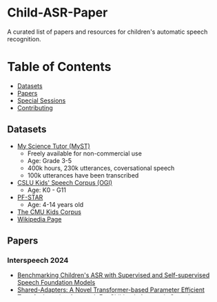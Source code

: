 # Child-ASR-Paper
A curated list of papers and resources for children's automatic speech recognition.

# Table of Contents
* [Datasets](#Datasets)
* [Papers](#Papers)
* [Special Sessions](#Special-Sessions)
* [Contributing](#Contributing)

## Datasets

- [My Science Tutor (MyST)](https://arxiv.org/abs/2309.13347)
  - Freely available  for non-commercial use
  - Age: Grade 3-5
  - 400k hours, 230k utterances, coversational speech
  - 100k utterances have been transcribed
- [CSLU Kids' Speech Corpus (OGI)](https://catalog.ldc.upenn.edu/LDC2007S18)
  - Age: K0 - G11
- [PF-STAR](http://www.thespeechark.com/pf-star-page.html)
  - Age: 4-14 years old
- [The CMU Kids Corpus](https://catalog.ldc.upenn.edu/LDC97S63)
- [Wikipedia Page](https://en.wikipedia.org/wiki/List_of_children%27s_speech_corpora)


## Papers

### Interspeech 2024
- [Benchmarking Children's ASR with Supervised and Self-supervised Speech Foundation Models](https://www.isca-archive.org/interspeech_2024/fan24b_interspeech.html)
- [Shared-Adapters: A Novel Transformer-based Parameter Efficient Transfer Learning Approach For Children’s Automatic Speech Recognition](https://www.isca-archive.org/interspeech_2024/rolland24b_interspeech.html)
- [Mixed Children/Adult/Childrenized Fine-Tuning for Children’s ASR: How to Reduce Age Mismatch and Speaking Style Mismatch](https://www.isca-archive.org/interspeech_2024/graave24_interspeech.html)
- [Improving child speech recognition with augmented child-like speech](https://www.isca-archive.org/interspeech_2024/zhang24d_interspeech.html)
- [Self-Supervised Models for Phoneme Recognition: Applications in Children's Speech for Reading Learning](https://www.isca-archive.org/interspeech_2024/blockmedin24_interspeech.html)
- [Children’s Speech Recognition through Discrete Token Enhancement](https://www.isca-archive.org/interspeech_2024/sukhadia24_interspeech.html)


### ICASSP 2024 - updated in 4/1/2024
- [Automatic Speech Recognition Tuned for Child Speech in the Classroom](https://ieeexplore.ieee.org/document/10447428)
- [Improved Children’s Automatic Speech Recognition Combining Adapters and Synthetic Data Augmentation](https://ieeexplore.ieee.org/document/10446889)
- [Build a 50+ Hours Chinese Mandarin Corpus for Children’s Speech Recognition](https://ieeexplore.ieee.org/document/10445913)
- [Exploring Adapters with Conformers for Children’s Automatic Speech Recognition](https://ieeexplore.ieee.org/document/10447091)
- [Sparsely Shared LoRA on Whisper for Child Speech Recognition](https://arxiv.org/abs/2309.11756)
- SASB workshop [Analysis of Self-Supervised Speech Models on Children's Speech and Infant Vocalizations](https://arxiv.org/abs/2402.06888)
- SASB workshop [SOA: Reducing domain mismatch in SSL Pipeline by Speech Only Adaptation for low resource ASR](https://www.seas.ucla.edu/spapl/paper/SOA-icassp-workshop.pdf)

### Normalization and Data Augmentation
- Arxiv 2024 - [Evaluation of state-of-the-art ASR Models in Child-Adult Interactions](https://arxiv.org/abs/2409.16135)
- Journal of Electrical Systems 2024 - [SVCGAN: Speaker Voice Conversion Generative Adversarial Network for Children's Speech Conversion and Recognition](https://www.proquest.com/scholarly-journals/svcgan-speaker-voice-conversion-generative/docview/3074174582/se-2?accountid=14512)
- JASA 2024 - [ChildAugment: Data Augmentation Methods for Zero-Resource Children's Speaker Verification](https://arxiv.org/abs/2402.15214)
- Interspeech 2023 - [Data augmentation for children ASR and child-adult speaker classification using voice conversion methods](https://www.isca-archive.org/interspeech_2023/zhao23c_interspeech.html)
- ICASSP 2023 - [Using Modified Adult Speech as Data Augmentation for Child Speech Recognition](https://ieeexplore.ieee.org/abstract/document/10094966?casa_token=eDn4effx8JoAAAAA:skz-YShAgfIGFn4s_nUpKjFIYXwBH7JDR5kSM7QUzZq5c3wFIYqHmTO0SHwvyLSQP0p-T1Tz)
- Interspeech 2022 - [Spectral Modification Based Data Augmentation for Improving End-to-End ASR for Children’s Speech](https://www.isca-archive.org/interspeech_2022/singh22b_interspeech.pdf)
- ICASSP 2022 - [LPC Augment: An LPC-Based ASR Data Augmentation Algorithm for Low and Zero-Resource Children's Dialects](https://arxiv.org/abs/2202.09529)
- Speech Communication 2021 - [Fundamental frequency feature warping for frequency normalization and data augmentation in child automatic speech recognition](https://www.sciencedirect.com/science/article/abs/pii/S0167639321000881)
- ICASSP 2021 - [Fundamental Frequency Feature Normalization and Data Augmentation for Child Speech Recognition](https://arxiv.org/abs/2102.09106)
- Interspeech 2020 - [Data Augmentation Using Prosody and False Starts to Recognize Non-native Children’s Speech](https://isca-speech.org/archive/Interspeech_2020/pdfs/2199.pdf)
- Interspeech 2020 - [Voice Conversion Based Data Augmentation to Improve Children’s Speech Recognition in Limited Data Scenario](http://www.interspeech2020.org/uploadfile/pdf/Thu-2-8-10.pdf)
- ASRU 2019 - [Data Augmentation Based on Vowel Stretch for Improving Children's Speech Recognition](https://ieeexplore.ieee.org/abstract/document/9003741)
- ASRU 2019 - [GANs for Chidren: A Generative Data Augmentation Strategy for Children Speech Recognirion](https://ieeexplore.ieee.org/abstract/document/9003933)
Interspeech 2019 - [A Frequency Normalization Technique for Kindergarten Speech Recognition Inspired by the Role of fo in Vowel Perception](https://www.isca-archive.org/interspeech_2019/yeung19_interspeech.html)
- IEEE SPL 2019 - [Significance of Pitch-Based Spectral Normalization for Children’s Speech Recognition](https://ieeexplore.ieee.org/abstract/document/8889398)
- Interspeech 2016 - [Improving Children’s Speech Recognition through Out-of-Domain Data Augmentation](http://www.cstr.inf.ed.ac.uk/downloads/publications/2016/master.pdf)

### Pretraining + Finetuning
 - Arxiv 2024 - [Continued Pretraining for Domain Adaptation of Wav2vec2.0 in Automatic Speech Recognition for Elementary Math Classroom Settings](https://arxiv.org/abs/2405.13018)
- IEEE/ACM TASLP 2024 - [Effect of Modeling Glottal Activity Parameters on Zero-Shot Children's ASR](https://ieeexplore.ieee.org/abstract/document/10542409)
- IEEE Access 2024 - [Exploring Native and Non-Native English Child Speech Recognition With Whisper](https://ieeexplore.ieee.org/abstract/document/10474352)
- Arxiv 2023 - [Kid-Whisper: Towards Bridging the Performance Gap in Automatic Speech Recognition for Children VS. Adults](https://arxiv.org/abs/2309.07927)
- Interspeech 2023 - [Adaptation of Whisper models to child speech recognition](https://arxiv.org/abs/2307.13008)
- Under-review Speech Communication 2022 - [Improving Children's Speech Recognition by Fine-tuning Self-supervised Adult Speech Representations](https://arxiv.org/abs/2211.07769)
- IEEE JSTSP 2022 - [Towards Better Domain Adaptation for Self-supervised Models: A Case Study of Child ASR](https://arxiv.org/abs/2305.00115)
- Interspeech 2022 - [DRAFT: A Novel Framework to Reduce Domain Shifting in Self-supervised Learning and Its Application to Children's ASR](https://arxiv.org/abs/2206.07931)
- Interspeech 2022 - [Transfer Learning for Robust Low-Resource Children's Speech ASR with Transformers and Source-Filter Warping](https://arxiv.org/abs/2206.09396)
- ICASSP 2021 - [Bi-APC: Bidirectional Autoregressive Predictive Coding for Unsupervised Pre-training and Its Application to Children's ASR](https://arxiv.org/abs/2102.06816)
- Computer Speech & Language 2020 - [Transfer Learning from Adult to Children for Speech Recognition: Evaluation, Analysis and Recommendations](https://arxiv.org/abs/1805.03322)
- Interspeech 2019 - [Improving ASR Systems for Children with Autism and Language Impairment Using Domain-Focused DNN Transfer Techniques](https://www.ncbi.nlm.nih.gov/pmc/articles/PMC7575194/)
- WOCCI 2016 - [Improving DNN-Based Automatic Recognition of Non-native Children's Speech with Adult Speech](https://www.isca-archive.org/wocci_2016/qian16_wocci.pdf)


### Other topics
 - Augmentative and Alternative Communication 2024 - [The development of synthetic child speech in three South African languages](https://www.tandfonline.com/doi/pdf/10.1080/07434618.2024.2374312)
 - Arxiv 2024 - [Data Efficient Child-Adult Speaker Diarization with Simulated Conversations](https://arxiv.org/pdf/2409.08881)
- Speech Communication 2024 - [Automatic speaker and age identification of children from raw speech using sincNet over ERB scale](https://www.sciencedirect.com/science/article/abs/pii/S0167639324000414)
- Arxiv 2024 - [Personalized Speech Recognition for Children with Test-Time Adaptation](https://arxiv.org/abs/2409.13095)
- SN Computer Science 2024 - [nvestigating Lattice-Free Acoustic Modeling for Children Automatic Speech Recognition in Low-Resource Settings Under Mismatched Conditions](https://link.springer.com/article/10.1007/s42979-024-02846-w)
- ASRU 2023 - [No Pitch Left Behind: Addressing Gender Unbalance In Automatic Speech Recognition Through Pitch Manipulation](https://arxiv.org/abs/2310.06590)
- SLT 2022 - [A Zero-Shot Approach to Identifying Children's Speech in Automatic Gender Classification](https://ieeexplore.ieee.org/abstract/document/10023121?casa_token=4FZWdp0UYLsAAAAA:HGg90fdpN0hfneDU_P2RRtY5gLOWI2gKu9g8KaTgtSZgDWPLaBoIK1L1OZbntiHQE8zWIC08)
- ICASSP 2022 - [Towards Better Meta-Initialization with Task Augmentation for Kindergarten-aged Speech Recognition](https://arxiv.org/abs/2202.12326)
- Interspeech 2021 - [Age-Invariant Training for End-to-End Child Speech Recognition using Adversarial Multi-Task Learning](https://www.isca-archive.org/interspeech_2021/rumberg21_interspeech.pdf)
- ICASSP 2020 - [Learning Domain Invariant Representations for Child-Adult Classification from Speech](https://arxiv.org/abs/1910.11472)
- Interspeech 2019 - [Advances in Automatic Speech Recognition for Child Speech Using Factored Time Delay Neural Network](https://www.isca-archive.org/interspeech_2019/wu19_interspeech.html)
- ISCSLP 2018 - [A Study on Acoustic Modeling for Child Speech Based on Multi-Task Learning](https://ieeexplore.ieee.org/document/8706703)
- ICASSP 2019 - [Improving Children Speech Recognition Through Feature Learning from Raw Speech Signal](http://publications.idiap.ch/downloads/papers/2019/Dubagunta_ICASSP-3_2019.pdf)



## Special Sessions
- [Connecting Speech science and Speech technology for Children’s Speech](https://sites.google.com/view/sciencetech4childspeech-is24/home)
  - Interspeech 2023, Interspeech 2024
- [MERLIon CCS Challenge: Language Identification on Code-Switched Child-Directed Speech](https://sites.google.com/view/merlion-ccs-challenge)
  - Interspeech 2023
- [ETLT 2021: Shared Task on ASR for Non-Native Children's Speech](https://www.isca-archive.org/interspeech_2021/gretter21_interspeech.html)
  - Interspeech 2021
- [CSRC: Children Speech Recognition Challenge](https://www.data-baker.com/csrc_challenge.html)
  - SLT 2021 
- [Spoken Language Processing for Children's Speech](https://sites.google.com/view/wocci/home/interspeech-2019-special-session)
  - Interspeech 2019

## Contributing

This is an active repository and your contributions are always welcome!
